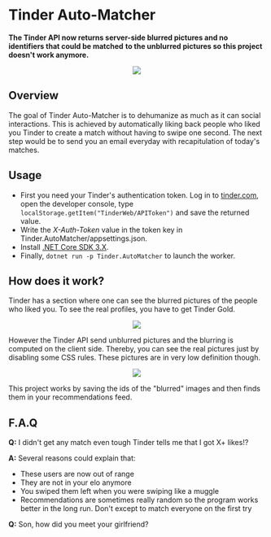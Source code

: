 # Tinder Auto-Matcher

**The Tinder API now returns server-side blurred pictures and no identifiers that could be matched**
**to the unblurred pictures so this project doesn't work anymore.**

<p align="center"><img src="https://user-images.githubusercontent.com/9092290/68415516-d6463600-0192-11ea-9820-ba391e4582f3.png"></p>

## Overview
The goal of Tinder Auto-Matcher is to dehumanize as much as it can social interactions. This is achieved by automatically
liking back people who liked you Tinder to create a match without having to swipe one second. The next step would be to
send you an email everyday with recapitulation of today's matches.

## Usage
- First you need your Tinder's authentication token. Log in to [tinder.com](https://tinder.com), open the developer console, type `localStorage.getItem("TinderWeb/APIToken")` and save the returned value.
- Write the _X-Auth-Token_ value in the token key in Tinder.AutoMatcher/appsettings.json.
- Install [.NET Core SDK 3.X](https://dotnet.microsoft.com/download).
- Finally, `dotnet run -p Tinder.AutoMatcher` to launch the worker.

## How does it work?
Tinder has a section where one can see the blurred pictures of the people who liked you.
To see the real profiles, you have to get Tinder Gold.
<p align="center"><img src="https://user-images.githubusercontent.com/9092290/68415518-d6463600-0192-11ea-8c1e-be4a3e32d021.jpg"></p>

However the Tinder API send unblurred pictures and the blurring is computed on the client side.
Thereby, you can see the real pictures just by disabling some CSS rules. These pictures are in very low definition though.
<p align="center"><img src="https://user-images.githubusercontent.com/9092290/68415517-d6463600-0192-11ea-8606-0e61ac9a6320.jpg"></p>

This project works by saving the ids of the "blurred" images and then finds them in your recommendations feed.

## F.A.Q
**Q:** I didn't get any match even tough Tinder tells me that I got X+ likes!?

**A:** Several reasons could explain that:
- These users are now out of range
- They are not in your elo anymore
- You swiped them left when you were swiping like a muggle
- Recommendations are sometimes really random so the program works better in the long run. Don't except to match everyone on the first try

**Q:** Son, how did you meet your girlfriend?
